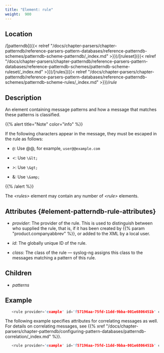 ```yaml
---
title: "Element: rule"
weight:  900
---
```

<!-- DISCLAIMER: This file is based on the syslog-ng Open Source Edition documentation https://github.com/balabit/syslog-ng-ose-guides/commit/2f4a52ee61d1ea9ad27cb4f3168b95408fddfdf2 and is used under the terms of The syslog-ng Open Source Edition Documentation License. The file has been modified by Axoflow. -->


## Location

/[patterndb]({{< relref "/docs/chapter-parsers/chapter-patterndb/reference-parsers-pattern-databases/reference-patterndb-schemes/patterndb-scheme-patterndb/_index.md" >}})/[ruleset]({{< relref "/docs/chapter-parsers/chapter-patterndb/reference-parsers-pattern-databases/reference-patterndb-schemes/patterndb-scheme-ruleset/_index.md" >}})/[rules]({{< relref "/docs/chapter-parsers/chapter-patterndb/reference-parsers-pattern-databases/reference-patterndb-schemes/patterndb-scheme-rules/_index.md" >}})/*rule*



## Description

An element containing message patterns and how a message that matches these patterns is classified.

{{% alert title="Note" color="info" %}}

If the following characters appear in the message, they must be escaped in the rule as follows:

  - `@`: Use @@, for example, `user@@example.com`

  - *\<*: Use `\&lt;`

  - *\>*: Use `\&gt;`

  - &: Use `\&amp;`

{{% /alert %}}

The *\<rules\>* element may contain any number of *\<rule\>* elements.



## Attributes {#element-patterndb-rule-attributes}

  - *provider*: The provider of the rule. This is used to distinguish between who supplied the rule, that is, if it has been created by {{% param "product.companyabbrev" %}}, or added to the XML by a local user.

  - *id*: The globally unique ID of the rule.

  - *class*: The class of the rule — syslog-ng assigns this class to the messages matching a pattern of this rule.



## Children

  - *patterns*


## Example

```c
   <rule provider='example' id='f57196aa-75fd-11dd-9bba-001e6806451b' class='violation'>
```

The following example specifies attributes for correlating messages as well. For details on correlating messages, see {{% xref "/docs/chapter-parsers/chapter-patterndb/configuring-pattern-databases/patterndb-correlation/_index.md" %}}.

```c
   <rule provider='example' id='f57196aa-75fd-11dd-9bba-001e6806451b' class='violation' context-id='same-session' context-scope='process' context-timeout='360'>
```


